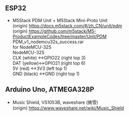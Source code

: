 ## ESP32  
* M5Stack PDM Unit + M5Stack Mini-Proto Unit    
(origin) https://docs.m5stack.com/#/zh_CN/unit/pdm  
(origin) https://github.com/m5stack/M5-ProductExampleCodes/tree/master/Unit/PDM  
PDM_v1_nodemcu32s_success.rar  
for NodeMCU-32S  
NodeMCU-32S  
CLK (white) <->GPIO22 (right top 3)  
DAT (yellow)<->GPIO21 (right top 6)  
5V  (red)   <->3V3    (left top 1)  
GND (black) <->GND    (right top 1)  

## Arduino Uno, ATMEGA328P  
* Music Shield, VS1053B, waveshare (微雪)  
(origin) https://www.waveshare.net/wiki/Music_Shield  
